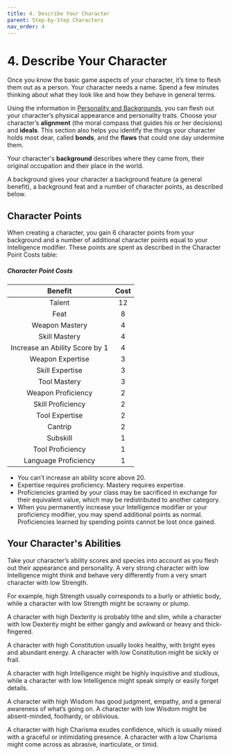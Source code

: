 ```yaml
---
title: 4. Describe Your Character
parent: Step-by-Step Characters
nav_order: 4
---
```


# 4. Describe Your Character
Once you know the basic game aspects of your character, it’s time to flesh them out as a person. Your character needs a name. Spend a few minutes thinking about what they look like and how they behave in general terms.

Using the information in [Personality and Backgrounds](http://stormchaserroleplaying.com/stormchaserRPG/PersonalityandBackgrounds/), you can flesh out your character’s physical appearance and personality traits. Choose your character’s **alignment** (the moral compass that guides his or her decisions) and **ideals**. This section also helps you identify the things your character holds most dear, called **bonds**, and the **flaws** that could one day undermine them.

Your character's **background** describes where they came from, their original occupation and their place in the world.

A background gives your character a background feature (a general benefit), a background feat and a number of character points, as described below.

## Character Points
When creating a character, you gain 6 character points from your background and a number of additional character points equal to your Intelligence modifier. These points are spent as described in the Character Point Costs table:

##### Character Point Costs

| Benefit | Cost |
|:-------:|:----:|
| Talent | 12 |
| Feat | 8 |
| Weapon Mastery | 4 |
| Skill Mastery | 4 |
| Increase an Ability Score by 1 | 4 |
| Weapon Expertise | 3 |
| Skill Expertise | 3 |
| Tool Mastery | 3 |
| Weapon Proficiency | 2 |
| Skill Proficiency | 2 |
| Tool Expertise | 2 |
| Cantrip | 2 |
| Subskill | 1 |
| Tool Proficiency | 1 |
| Language Proficiency | 1 |

* You can’t increase an ability score above 20.
* Expertise requires proficiency. Mastery requires expertise.
* Proficiencies granted by your class may be sacrificed in exchange for their equivalent value, which may be redistributed to another category.
* When you permanently increase your Intelligence modifier or your proficiency modifier, you may spend additional points as normal. Proficiencies learned by spending points cannot be lost once gained.

## Your Character's Abilities
Take your character’s ability scores and species into account as you flesh out their appearance and personality. A very strong character with low Intelligence might think and behave very differently from a very smart character with low Strength.

For example, high Strength usually corresponds to a burly or athletic body, while a character with low Strength might be scrawny or plump.

A character with high Dexterity is probably lithe and slim, while a character with low Dexterity might be either gangly and awkward or heavy and thick-fingered.

A character with high Constitution usually looks healthy, with bright eyes and abundant energy. A character with low Constitution might be sickly or frail.

A character with high Intelligence might be highly inquisitive and studious, while a character with low Intelligence might speak simply or easily forget details.

A character with high Wisdom has good judgment, empathy, and a general awareness of what’s going on. A character with low Wisdom might be absent-minded, foolhardy, or oblivious.

A character with high Charisma exudes confidence, which is usually mixed with a graceful or intimidating presence. A character with a low Charisma might come across as abrasive, inarticulate, or timid.
